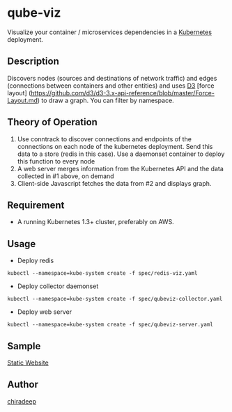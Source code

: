 # qube-viz

Visualize your container / microservices dependencies in a [Kubernetes](https://kubernetes.io) deployment.

## Description

Discovers nodes (sources and destinations of network traffic) and edges (connections between containers and other entities) and uses [D3](https://d3js.org/) [force layout] (https://github.com/d3/d3-3.x-api-reference/blob/master/Force-Layout.md) to draw a graph. You can filter by namespace.

## Theory of Operation
1. Use conntrack to discover connections and endpoints of the connections on each node of the kubernetes deployment. Send this data to a store (redis in this case). Use a daemonset container to deploy this function to every node
2. A web server merges information from the Kubernetes API and the data collected in #1 above, on demand
3. Client-side Javascript fetches the data from #2 and displays graph.

## Requirement

* A running Kubernetes 1.3+ cluster, preferably on AWS.


## Usage
* Deploy redis

``kubectl --namespace=kube-system create -f spec/redis-viz.yaml``

* Deploy collector daemonset

``kubectl --namespace=kube-system create -f spec/qubeviz-collector.yaml``

* Deploy web server

``kubectl --namespace=kube-system create -f spec/qubeviz-server.yaml``

## Sample 
[Static Website](http://kubeviz-demo.s3-website-us-east-1.amazonaws.com)


## Author

[chiradeep](https://github.com/chiradeep)

